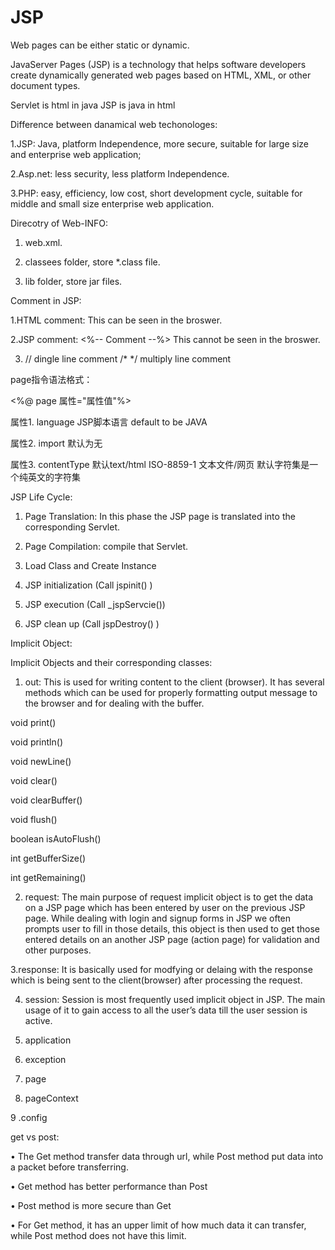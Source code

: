 # JSP

Web pages can be either static or dynamic. 

JavaServer Pages (JSP) is a technology that helps software developers create dynamically generated web pages based on HTML, XML, or other document types. 

Servlet is html in java
JSP is java in html


Difference between danamical web techonologes:

1.JSP: Java, platform Independence, more secure, suitable for large size and enterprise web application;

2.Asp.net: less security, less platform Independence.

3.PHP:  easy, efficiency, low cost, short development cycle, suitable for middle and small size enterprise web application.

Direcotry of Web-INFO:

1. web.xml.

2. classees folder, store *.class file.

3. lib folder, store jar files.

 Comment in JSP:
 
 1.HTML comment: <!-- Write your comments here --> This can be seen in the broswer.
 
 2.JSP comment: <%-- Comment --%> This cannot be seen in the broswer.
 
 3. // dingle line comment
    /*   */ multiply line comment
 
page指令语法格式：

<%@ page 属性="属性值"%>

属性1. language JSP脚本语言 default to be JAVA

属性2. import 默认为无 

属性3. contentType 默认text/html ISO-8859-1 文本文件/网页 默认字符集是一个纯英文的字符集

JSP Life Cycle: 

1. Page Translation: In this phase the JSP page is translated into the corresponding Servlet. 

2. Page Compilation: compile that Servlet.

3. Load Class and Create Instance

4. JSP initialization (Call jspinit() )

5. JSP execution (Call _jspServcie())

6. JSP clean up (Call jspDestroy() )


Implicit Object:

Implicit Objects and their corresponding classes:

1. out: This is used for writing content to the client (browser). It has several methods which can be used for properly formatting output message to the browser and for dealing with the buffer.

void print()

void println()

void newLine()

void clear()

void clearBuffer()

void flush()

boolean isAutoFlush()

int getBufferSize()

int getRemaining()

2. request: The main purpose of request implicit object is to get the data on a JSP page which has been entered by user on the previous JSP page. While dealing with login and signup forms in JSP we often prompts user to fill in those details, this object is then used to get those entered details on an another JSP page (action page) for validation and other purposes.



3.response: It is basically used for modfying or delaing with the response which is being sent to the client(browser) after processing the request.

4. session: Session is most frequently used implicit object in JSP. The main usage of it to gain access to all the user’s data till the user session is active.

5. application	

6. exception

7. page

8. pageContext	

9 .config


get vs post:

•	The Get method transfer data through url, while Post method put data into a packet before transferring.

•	Get method has better performance than Post

•	Post method is more secure than Get

•	For Get method, it has an upper limit of how much data it can transfer, while Post method does not have this limit. 



